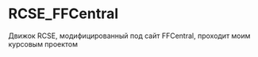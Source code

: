 # RCSE_FFCentral

Движок RCSE, модифицированный под сайт FFCentral, проходит моим курсовым проектом
